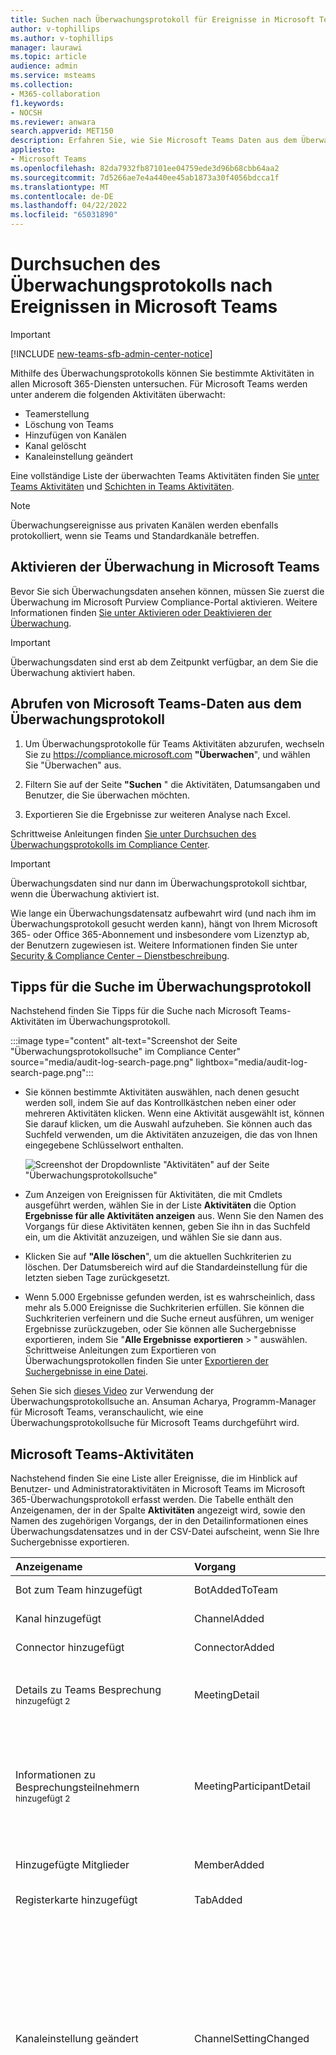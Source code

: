 ```yaml
---
title: Suchen nach Überwachungsprotokoll für Ereignisse in Microsoft Teams
author: v-tophillips
ms.author: v-tophillips
manager: laurawi
ms.topic: article
audience: admin
ms.service: msteams
ms.collection:
- M365-collaboration
f1.keywords:
- NOCSH
ms.reviewer: anwara
search.appverid: MET150
description: Erfahren Sie, wie Sie Microsoft Teams Daten aus dem Überwachungsprotokoll im Microsoft Purview Compliance-Portal abrufen.
appliesto:
- Microsoft Teams
ms.openlocfilehash: 82da7932fb87101ee04759ede3d96b68cbb64aa2
ms.sourcegitcommit: 7d5266ae7e4a440ee45ab1873a30f4056bdcca1f
ms.translationtype: MT
ms.contentlocale: de-DE
ms.lasthandoff: 04/22/2022
ms.locfileid: "65031890"
---
```

# <a name="search-the-audit-log-for-events-in-microsoft-teams"></a>Durchsuchen des Überwachungsprotokolls nach Ereignissen in Microsoft Teams

> [!IMPORTANT]
> [!INCLUDE [new-teams-sfb-admin-center-notice](includes/new-teams-sfb-admin-center-notice.md)]

Mithilfe des Überwachungsprotokolls können Sie bestimmte Aktivitäten in allen Microsoft 365-Diensten untersuchen. Für Microsoft Teams werden unter anderem die folgenden Aktivitäten überwacht:

- Teamerstellung
- Löschung von Teams
- Hinzufügen von Kanälen
- Kanal gelöscht
- Kanaleinstellung geändert

Eine vollständige Liste der überwachten Teams Aktivitäten finden Sie [unter Teams Aktivitäten](#teams-activities) und [Schichten in Teams Aktivitäten](#shifts-in-teams-activities).

> [!NOTE]
> Überwachungsereignisse aus privaten Kanälen werden ebenfalls protokolliert, wenn sie Teams und Standardkanäle betreffen.

## <a name="turn-on-auditing-in-teams"></a>Aktivieren der Überwachung in Microsoft Teams

Bevor Sie sich Überwachungsdaten ansehen können, müssen Sie zuerst die Überwachung im Microsoft Purview Compliance-Portal aktivieren. Weitere Informationen finden [Sie unter Aktivieren oder Deaktivieren der Überwachung](/microsoft-365/compliance/turn-audit-log-search-on-or-off).

> [!IMPORTANT]
> Überwachungsdaten sind erst ab dem Zeitpunkt verfügbar, an dem Sie die Überwachung aktiviert haben.

## <a name="retrieve-teams-data-from-the-audit-log"></a>Abrufen von Microsoft Teams-Daten aus dem Überwachungsprotokoll

1. Um Überwachungsprotokolle für Teams Aktivitäten abzurufen, wechseln Sie zu <https://compliance.microsoft.com> **"Überwachen**", und wählen Sie "Überwachen" aus.

2. Filtern Sie auf der Seite **"Suchen** " die Aktivitäten, Datumsangaben und Benutzer, die Sie überwachen möchten.

3. Exportieren Sie die Ergebnisse zur weiteren Analyse nach Excel.

Schrittweise Anleitungen finden [Sie unter Durchsuchen des Überwachungsprotokolls im Compliance Center](/microsoft-365/compliance/search-the-audit-log-in-security-and-compliance#search-the-audit-log).

> [!IMPORTANT]
> Überwachungsdaten sind nur dann im Überwachungsprotokoll sichtbar, wenn die Überwachung aktiviert ist.

Wie lange ein Überwachungsdatensatz aufbewahrt wird (und nach ihm im Überwachungsprotokoll gesucht werden kann), hängt von Ihrem Microsoft 365- oder Office 365-Abonnement und insbesondere vom Lizenztyp ab, der Benutzern zugewiesen ist. Weitere Informationen finden Sie unter [Security & Compliance Center – Dienstbeschreibung](/office365/servicedescriptions/office-365-platform-service-description/office-365-securitycompliance-center).

## <a name="tips-for-searching-the-audit-log"></a>Tipps für die Suche im Überwachungsprotokoll

Nachstehend finden Sie Tipps für die Suche nach Microsoft Teams-Aktivitäten im Überwachungsprotokoll.

:::image type="content" alt-text="Screenshot der Seite &quot;Überwachungsprotokollsuche&quot; im Compliance Center" source="media/audit-log-search-page.png" lightbox="media/audit-log-search-page.png":::

- Sie können bestimmte Aktivitäten auswählen, nach denen gesucht werden soll, indem Sie auf das Kontrollkästchen neben einer oder mehreren Aktivitäten klicken. Wenn eine Aktivität ausgewählt ist, können Sie darauf klicken, um die Auswahl aufzuheben. Sie können auch das Suchfeld verwenden, um die Aktivitäten anzuzeigen, die das von Ihnen eingegebene Schlüsselwort enthalten.

  ![Screenshot der Dropdownliste "Aktivitäten" auf der Seite "Überwachungsprotokollsuche"](media/audit-log-search.png)

- Zum Anzeigen von Ereignissen für Aktivitäten, die mit Cmdlets ausgeführt werden, wählen Sie in der Liste **Aktivitäten** die Option **Ergebnisse für alle Aktivitäten anzeigen** aus. Wenn Sie den Namen des Vorgangs für diese Aktivitäten kennen, geben Sie ihn in das Suchfeld ein, um die Aktivität anzuzeigen, und wählen Sie sie dann aus.

- Klicken Sie auf **"Alle löschen**", um die aktuellen Suchkriterien zu löschen. Der Datumsbereich wird auf die Standardeinstellung für die letzten sieben Tage zurückgesetzt.

- Wenn 5.000 Ergebnisse gefunden werden, ist es wahrscheinlich, dass mehr als 5.000 Ereignisse die Suchkriterien erfüllen. Sie können die Suchkriterien verfeinern und die Suche erneut ausführen, um weniger Ergebnisse zurückzugeben, oder Sie können alle Suchergebnisse exportieren, indem Sie "**Alle Ergebnisse** **exportieren** > " auswählen. Schrittweise Anleitungen zum Exportieren von Überwachungsprotokollen finden Sie unter [Exportieren der Suchergebnisse in eine Datei](/microsoft-365/compliance/search-the-audit-log-in-security-and-compliance#step-3-export-the-search-results-to-a-file).

Sehen Sie sich [dieses Video](https://www.youtube.com/embed/UBxaRySAxyE) zur Verwendung der Überwachungsprotokollsuche an. Ansuman Acharya, Programm-Manager für Microsoft Teams, veranschaulicht, wie eine Überwachungsprotokollsuche für Microsoft Teams durchgeführt wird.

## <a name="teams-activities"></a>Microsoft Teams-Aktivitäten

Nachstehend finden Sie eine Liste aller Ereignisse, die im Hinblick auf Benutzer- und Administratoraktivitäten in Microsoft Teams im Microsoft 365-Überwachungsprotokoll erfasst werden. Die Tabelle enthält den Anzeigenamen, der in der Spalte **Aktivitäten** angezeigt wird, sowie den Namen des zugehörigen Vorgangs, der in den Detailinformationen eines Überwachungsdatensatzes und in der CSV-Datei aufscheint, wenn Sie Ihre Suchergebnisse exportieren.

|Anzeigename  |Vorgang |Beschreibung |
|:---------|:---------|:---------|
|Bot zum Team hinzugefügt   |BotAddedToTeam        |Ein Benutzer fügt einem Team einen Bot hinzu.        |
|Kanal hinzugefügt   |ChannelAdded         |Ein Benutzer fügt einem Team einen Kanal hinzu.         |
|Connector hinzugefügt  |ConnectorAdded          |Ein Benutzer fügt einen Connector zu einem Kanal hinzu.        |
|Details zu Teams Besprechung <sup>hinzugefügt 2</sup>|MeetingDetail|Teams Informationen zu einer Besprechung hinzugefügt, einschließlich der Startzeit, der Endzeit und der URL für die Teilnahme an der Besprechung.|
|Informationen zu Besprechungsteilnehmern <sup>hinzugefügt 2</sup>|MeetingParticipantDetail|Teams Informationen zu den Teilnehmern einer Besprechung hinzugefügt, einschließlich der Benutzer-ID jedes Teilnehmers, der Zeit, zu der ein Teilnehmer der Besprechung beigetreten ist, und der Zeit, zu der ein Teilnehmer die Besprechung verlassen hat.|
|Hinzugefügte Mitglieder    |MemberAdded         |Ein Teambesitzer fügt Mitglieder zu einem Team-, Kanal- oder Gruppenchat hinzu.         |
|Registerkarte hinzugefügt    |TabAdded         |Ein Benutzer fügt einem Kanal eine Registerkarte hinzu.        |
|Kanaleinstellung geändert    |ChannelSettingChanged         |Der Vorgang "ChannelSettingChanged" wird protokolliert, wenn die folgenden Aktivitäten von einem Teammitglied ausgeführt werden. Für jede dieser Aktivitäten wird in den Suchergebnissen für das Überwachungsprotokoll in der Spalte **Element** eine Beschreibung der geänderten Einstellung (in Klammern gesetzt) angezeigt. <ul><li>Ändert den Namen eines Teamkanals (**Kanalname**).</li><li>Ändert die Beschreibung eines Teamkanals (**Kanalbeschreibung**).</li> </ul>      |
|Organisationseinstellung geändert   |TeamsTenantSettingChanged         |Der Vorgang "TeamsTenantSettingChanged" wird protokolliert, wenn die folgenden Aktivitäten von einem globalen Administrator im Microsoft 365 Admin Center ausgeführt werden. Diese Aktivitäten wirken sich organisationsweit auf Microsoft Teams-Einstellungen aus. Weitere Informationen finden Sie unter [Verwalten von Microsoft Teams-Einstellungen in Ihrer Organisation](enable-features-office-365.md). <br>Für jede dieser Aktivitäten wird in den Suchergebnissen für das Überwachungsprotokoll in der Spalte **Element** eine Beschreibung der geänderten Einstellung (in Klammern gesetzt) angezeigt.<ul><li>Aktiviert bzw. deaktiviert Microsoft Teams für die Organisation (**Microsoft Teams**).</li><li>Aktiviert bzw. deaktiviert die Interoperabilität zwischen Microsoft Teams und Skype for Business für die Organisation (**Skype for Business-Interoperabilität**).</li><li>Aktiviert oder deaktiviert die Organigrammansicht in Microsoft Teams-Clients (**Organigrammansicht**).</li><li>Aktiviert oder deaktiviert die Möglichkeit für Teammitglieder, private Besprechungen zu planen (**Private Besprechung planen**).</li><li>Aktiviert oder deaktiviert die Möglichkeit für Teammitglieder, Kanalbesprechungen zu planen (**Kanalbesprechung planen**).</li><li>Aktiviert oder deaktiviert Videoanrufe in Microsoft Teams-Besprechungen (**Video für Skype-Besprechungen**).</li><li>Aktiviert oder deaktiviert die Bildschirmfreigabe in Microsoft Teams-Meetups für die Organisation (**Bildschirmfreigabe für Skype-Besprechungen**).</li><li>Aktiviert oder deaktiviert die Möglichkeit, animierte Bilder (so genannte Giphys) zu Microsoft Teams-Unterhaltungen hinzuzufügen (**Animierte Bilder**).</li><li>Ändert die Inhaltsbewertungseinstellung für die Organisation (**Inhaltsbewertung**). Die Inhaltsbewertung beschränkt, welche Arten animierter Bilder in Unterhaltungen angezeigt werden können.</li><li>Aktiviert oder deaktiviert die Möglichkeit für Teammitglieder, anpassbare Bilder (so genannte benutzerdefinierte Memes) aus dem Internet in Teamunterhaltungen hinzuzufügen (**Anpassbare Bilder aus dem Internet**).</li><li>Aktiviert oder deaktiviert die Möglichkeit für Teammitglieder, bearbeitbare Bilder (so genannte Aufkleber) zu Teamunterhaltungen hinzuzufügen (**Bearbeitbare Bilder**).</li><li>Aktiviert oder deaktiviert die Möglichkeit für Teammitglieder, Bots in Microsoft Teams-Chats und -Kanälen zu verwenden (**Organisationsweite Bots**).</li><li>Aktiviert bestimmte Bots für Microsoft Teams. Davon ausgenommen ist der Microsoft Teams-Hilfebot „T-Bot“, der verfügbar ist, wenn Bots für die Organisation aktiviert sind (**Einzelne Bots**).</li><li>Aktiviert oder deaktiviert die Möglichkeit für Teammitglieder, Erweiterungen oder Registerkarten hinzuzufügen (**Erweiterungen oder Registerkarten**).</li><li>Aktiviert oder deaktiviert das Querladen proprietärer Bots für Microsoft Teams (**Querladen von Bots**).</li><li>Aktiviert oder deaktiviert die Möglichkeit für Benutzer, E-Mail-Nachrichten an einen Microsoft Teams-Kanal zu senden (**Kanal-E-Mail**).</li></ul>|
|Hat die Rolle von Mitgliedern im Team geändert    |MemberRoleChanged         |Ein Teambesitzer ändert die Rolle von Mitgliedern in einem Team. Die folgenden Werte geben den Rollentyp an, der dem Benutzer zugewiesen wurde. <br><br>**1**: Gibt die Mitgliedsrolle an.<br>**2**: Gibt die Besitzerrolle an.<br>**3**: Gibt die Gastrolle an.<br><br>Die Eigenschaft „Mitglied“ umfasst auch den Namen Ihrer Organisation und die E-Mail-Adresse des Mitglieds.        |
|Teameinstellung geändert    |TeamSettingChanged        |Der Vorgang "TeamSettingChanged" wird protokolliert, wenn die folgenden Aktivitäten von einem Teambesitzer ausgeführt werden. Für jede dieser Aktivitäten wird in den Suchergebnissen für das Überwachungsprotokoll in der Spalte **Element** eine Beschreibung der geänderten Einstellung (in Klammern gesetzt) angezeigt.<ul><li>Ändert die Art des Zugriffs für ein Team. Teams können als „Privat“ oder „Öffentlich" festgelegt werden (**Art des Teamzugriffs**). Wenn ein Team privat ist (Standardeinstellung), können Benutzer nur nach Einladung darauf zugreifen. Wenn ein Team öffentlich ist, kann es von allen Benutzern gefunden werden.</li><li>Ändert die Informationsklassifizierung eines Teams (**Teamklassifizierung**). Teamdaten können beispielsweise als mit hohen, mittleren oder niedrigen geschäftlichen Auswirkungen klassifiziert werden.</li><li>Ändert den Namen eines Teams (**Teamname**).</li><li>Ändert die Beschreibung eines Teams (**Teambeschreibung**).</li><li>Es wurden Änderungen an den Teameinstellungen vorgenommen. Ein Teambesitzer kann auf diese Einstellungen zugreifen, indem er mit der rechten Maustaste auf ein Team klickt, anschließend auf **Team verwalten** klickt und dann die Registerkarte **Einstellungen** auswählt. Für solche Aktivitäten wird in den Suchergebnissen für das Überwachungsprotokoll in der Spalte **Element** der Name der geänderten Einstellung angezeigt.</li></ul>         |
|Erstellt einen Chat <sup>1, </sup> <sup>2</sup>|    ChatCreated|    Ein Teams Chat wurde erstellt.|
|Team erstellt    |TeamCreated         |Ein Benutzer erstellt ein Team.         |
|Eine Nachricht gelöscht  |MessageDeleted |Eine Nachricht in einem Chat oder Kanal wurde gelöscht.|
|Alle Organisations-Apps gelöscht|DeletedAllOrganizationApps           |Alle Organisations-Apps wurden aus dem Katalog gelöscht.     |
|App gelöscht |AppDeletedFromCatalog           |Eine App wurde aus dem Katalog gelöscht.     |
|Kanal gelöscht     |ChannelDeleted         |Ein Benutzer löscht einen Kanal aus einem Team.         |
|Team gelöscht  |TeamDeleted            |Ein Teambesitzer löscht ein Team.      |
|Eine Nachricht mit einem URL-Link in Teams bearbeitet     |MessageEditedHasLink         |Ein Benutzer bearbeitet eine Nachricht und fügt ihr in Teams einen URL-Link hinzu.         |
|Exportierte Nachrichten <sup>1, </sup> <sup>2</sup> |    MessagesExported |Chat- oder Kanalnachrichten wurden exportiert.|
|Fehler beim Überprüfen der Einladung an den freigegebenen <sup>Kanal3</sup> | FailedValidation |Ein Benutzer antwortet auf eine Einladung an einen freigegebenen Kanal, die Überprüfung der Einladung ist jedoch fehlgeschlagen. |
|Abgerufener Chat <sup>1, </sup> <sup>2</sup>   |ChatRetrieved  |Ein Microsoft Teams Chat wurde abgerufen.|
|Alle gehosteten Inhalte einer Nachricht <sup>abgerufen1, </sup> <sup>2</sup> |MessageHostedContentsListed    |Alle gehosteten Inhalte in einer Nachricht, z. B. Bilder oder Codeausschnitte, wurden abgerufen.|
|App installiert |AppInstalled         |Eine App wurde installiert.   |
|Aktion auf Karte ausgeführt|PerformedCardAction|Ein Benutzer hat in einem Chat eine Aktion auf einer adaptiven Karte ausgeführt. Adaptive Karten werden in der Regel von Bots verwendet, um die Anzeige umfassender Informationen und die Interaktion in Chats zu ermöglichen. <br/><br/>**Hinweis:** Nur Inline-Eingabeaktionen auf einer adaptiven Karte innerhalb eines Chats sind im Überwachungsprotokoll verfügbar. Beispielsweise wenn ein Benutzer eine Antwort zu einer Umfrage in einer Kanalunterhaltung über eine adaptive Karte übermittelt, die von einem Umfrage-Bot generiert wurde. Benutzeraktionen wie "Ergebnis anzeigen", wodurch ein Dialogfeld geöffnet wird, oder Benutzeraktionen in Dialogfeldern sind im Überwachungsprotokoll nicht verfügbar.|
|Eine neue Nachricht <sup>gepostet 1, </sup> <sup>2</sup>   |MessageSent|   Eine neue Nachricht wurde in einem Chat oder Kanal gepostet.|
|App veröffentlicht |AppPublishedToCatalog           |Dem Katalog wurde eine App hinzugefügt.     |
|Lesen einer Nachricht <sup>1, </sup> <sup>2</sup> |MessageRead    |Eine Nachricht eines Chats oder Kanals wurde abgerufen.|
|Lesen des gehosteten Inhalts einer Nachricht <sup>1, </sup> <sup>2</sup>   |MessageHostedContentRead   |Gehosteter Inhalt in einer Nachricht, z. B. ein Bild oder ein Codeausschnitt, wurde abgerufen.|
|Bot aus Team entfernt   |BotRemovedFromTeam         |Ein Benutzer entfernt einen Bot aus einem Team.       |
|Connector entfernt     |ConnectorRemoved         |Ein Benutzer entfernt einen Connector aus einem Kanal.         |
|Mitglieder entfernt    |MemberRemoved        |Ein Teambesitzer entfernt Mitglieder aus einem Team-, Kanal- oder Gruppenchat.         |
|Freigabe von Teamkanal <sup>entfernt3</sup> | TerminatedSharing |Ein Team- oder Kanalbesitzer hat die Freigabe für einen freigegebenen Kanal deaktiviert. |
|Freigabe von Teamkanal <sup>3</sup> wiederhergestellt | SharingRestored | Ein Team- oder Kanalbesitzer aktivierte die Freigabe für einen freigegebenen Kanal erneut. |
|Registerkarte entfernt    |TabRemoved         |Ein Benutzer entfernt eine Registerkarte aus einem Kanal.         |
|Auf Einladung für freigegebenen Kanal <sup>geantwortet3</sup> | InviteeResponded | Ein Benutzer hat auf eine Einladung für einen freigegebenen Kanal geantwortet. |
|Auf die eingeladene Antwort auf den freigegebenen<sup></sup> Kanal geantwortet3 | ChannelOwnerResponded |Ein Kanalbesitzer hat auf eine Antwort eines Benutzers geantwortet, der auf eine Einladung zu einem freigegebenen Kanal geantwortet hat. |
|Abgerufene Nachrichten <sup>1, </sup> <sup>2</sup> |MessagesListed |Nachrichten aus einem Chat oder Kanal wurden abgerufen.|
|Eine Nachricht mit einem URL-Link in Teams |MessageCreatedHasLink|Ein Benutzer sendet eine Nachricht mit einem URL-Link in Teams.|
|Änderungsbenachrichtigung für die Nachrichtenerstellung <sup>gesendet 1, </sup> <sup>2</sup>  |MessageCreatedNotification |Eine Änderungsbenachrichtigung wurde gesendet, um eine abonnierte Listeneranwendung über eine neue Nachricht zu benachrichtigen.|
|Änderungsbenachrichtigung zum Löschen von Nachrichten <sup>gesendet 1, </sup> <sup>2</sup>  |MessageDeletedNotification |Eine Änderungsbenachrichtigung wurde gesendet, um eine abonnierte Listeneranwendung über eine gelöschte Nachricht zu benachrichtigen.|
|Änderungsbenachrichtigung für Nachrichtenupdate <sup>1, </sup> <sup>2</sup> gesendet    |MessageUpdatedNotification |Eine Änderungsbenachrichtigung wurde gesendet, um eine abonnierte Listeneranwendung über eine aktualisierte Nachricht zu benachrichtigen.|
|Einladung für freigegebenen Kanal <sup>gesendet3</sup> | InviteSent |Ein Kanalbesitzer oder -mitglied sendet eine Einladung an einen freigegebenen Kanal. Einladungen zu freigegebenen Kanälen können an Personen außerhalb Ihrer Organisation gesendet werden, wenn die Kanalrichtlinie so konfiguriert ist, dass der Kanal für externe Benutzer freigegeben wird.  |
|Abonnierte <sup>Nachrichtenänderungsbenachrichtigungen 1, </sup> <sup>2</sup> |SubscribedToMessages   |Ein Abonnement wurde von einer Listeneranwendung erstellt, um Änderungsbenachrichtigungen für Nachrichten zu erhalten.|
|App deinstalliert |AppUninstalled           |Eine App wurde deinstalliert.     |
|App aktualisiert |AppUpdatedInCatalog           |Eine App wurde im Katalog aktualisiert.     |
|Chat <sup>1, </sup> <sup>2 aktualisiert</sup> |ChatUpdated    |Ein Teams Chat wurde aktualisiert.|
|Nachricht <sup>1, </sup> <sup>2 aktualisiert</sup>  |MessageUpdated |Eine Nachricht eines Chats oder Kanals wurde aktualisiert.|
|Connector aktualisiert    |ConnectorUpdated         |Ein Benutzer hat in einem Kanal einen Connector geändert.         |
|Registerkarte aktualisiert   |TabUpdated         |Ein Benutzer hat in einem Kanal eine Registerkarte geändert.         |
|App-Upgrade |AppUpgraded           |Für eine App wurde ein Upgrade auf die neueste Version im Katalog durchgeführt.     |
|Benutzer bei Teams angemeldet     |TeamsSessionStarted         |Ein Benutzer meldet sich bei einem Microsoft Teams-Client an. Dieses Ereignis erfasst keine Tokenaktualisierungsaktivitäten.         |
||||

> [!NOTE]
> <sup>1</sup> Ein Überwachungsdatensatz für dieses Ereignis wird nur protokolliert, wenn der Vorgang durch Aufrufen einer Microsoft Graph-API ausgeführt wird. Wenn der Vorgang im Teams-Client ausgeführt wird, wird kein Überwachungsdatensatz protokolliert.<br/><sup>2</sup> Dieses Ereignis ist nur in der Überwachung (Premium) verfügbar. Dies bedeutet, dass Benutzern die entsprechende Lizenz zugewiesen werden muss, bevor diese Ereignisse im Überwachungsprotokoll protokolliert werden. Weitere Informationen zu Aktivitäten, die nur in der Überwachung (Premium) verfügbar sind, finden Sie unter [Überwachung (Premium) in Microsoft Purview](/microsoft-365/compliance/advanced-audit#advanced-audit-events). Informationen zu Den Lizenzierungsanforderungen für Die Überwachung (Premium) finden Sie [unter "Überwachungslösungen" in Microsoft 365](/microsoft-365/compliance/auditing-solutions-overview#licensing-requirements). <br/> <sup>3</sup> Dieses Ereignis befindet sich in der öffentlichen Vorschau.

## <a name="shifts-in-teams-activities"></a>"Schichten"-Aktivitäten in Microsoft Teams

**(in der Vorschau)**

Wenn Ihre Organisation die App "Schichten" in Microsoft Teams verwendet, können Sie das Überwachungsprotokoll nach Aktivitäten im Zusammenhang mit der "Schichten"-App durchsuchen. Nachstehend finden Sie eine Liste aller Ereignisse, die im Zusammenhang mit "Schichten"-Aktivitäten in Microsoft Teams im Microsoft 365-Überwachungsprotokoll erfasst werden.

|Anzeigename  |Vorgang  |Beschreibung  |
|---------|---------|---------|
|Terminplanungsgruppe hinzugefügt |ScheduleGroupAdded          |Ein Benutzer fügt dem Terminplan eine neue Terminplanungsgruppe hinzu.|
|Terminplanungsgruppe bearbeitet     |ScheduleGroupEdited         |Ein Benutzer hat eine Terminplanungsgruppe bearbeitet.          |
|Terminplanungsgruppe gelöscht         |ScheduleGroupDeleted              |Ein Benutzer hat eine Terminplanungsgruppe aus dem Terminplan gelöscht.|
|Zeitplan zurückgezogen |ScheduleWithdrawn              |Ein Benutzer hat einen veröffentlichten Zeitplan zurückgezogen.|
|Schicht hinzugefügt      |ShiftAdded          |Ein Benutzer hat eine Schicht hinzugefügt.           |
|Schicht bearbeitet       |ShiftEdited       |Ein Benutzer hat eine Schicht bearbeitet.        |
|Schicht gelöscht          |ShiftDeleted          | Ein Benutzer hat eine Schicht gelöscht.               |
|Arbeitsfreie Zeit hinzugefügt      |TimeOffAdded          |Ein Benutzer hat im Terminplan arbeitsfreie Zeit hinzugefügt.          |
|Arbeitsfreie Zeit bearbeitet         |TimeOffEdited           |Ein Benutzer hat arbeitsfreie Zeit bearbeitet.          |
|Arbeitsfreie Zeit gelöscht     |TimeOffDeleted              |Ein Benutzer hat arbeitsfreie Zeit gelöscht.           |
|Offene Schicht hinzugefügt     |OpenShiftAdded          |Ein Benutzer hat einer Terminplanungsgruppe eine offene Schicht hinzugefügt.          |
|Offene Schicht bearbeitet    |OpenShiftEdited          |Ein Benutzer hat eine offene Schicht in einer Terminplanungsgruppe bearbeitet.          |
|Offene Schicht gelöscht      |OpenShiftDeleted          |Ein Benutzer hat eine offene Schicht aus einer Terminplanungsgruppe gelöscht.         |
|Zeitplan freigegeben     |ScheduleShared                  |Ein Benutzer hat einen Teamzeitplan für einen Datumsbereich freigegeben.          |
|Mit Stechuhr eingestempelt         |ClockedIn          |Ein Benutzer stempelt über die Stechuhr ein.          |
|Mit Stechuhr ausgestempelt      |ClockedOut          |Ein Benutzer stempelt über die Stechuhr aus.          |
|Mit Stechuhr Pause begonnen      |BreakStarted          |Ein Benutzer beginnt während einer aktiven Stechuhrsitzung eine Pause.          |
|Mit Stechuhr Pause beendet    |BreakEnded          |Ein Benutzer beendet eine Pause während einer aktiven Zeituhrsitzung.          |
|Stechuhreintrag hinzugefügt     |TimeClockEntryAdded          |Ein Benutzer fügt in der Arbeitszeittabelle manuell einen neuen Stechuhreintrag hinzu.          |
|Stechuhreintrag bearbeitet     | TimeClockEntryEdited             |Ein Benutzer hat einen Stechuhreintrag in der Arbeitszeittabelle bearbeitet.          |
|Stechuhreintrag gelöscht    |TimeClockEntryDeleted              |Ein Benutzer hat einen Stechuhreintrag in der Arbeitszeittabelle gelöscht.          |
|Schichtanfrage hinzugefügt         |RequestAdded              |Ein Benutzer hat eine Schichtanfrage hinzugefügt.          |
|Auf Schichtanfrage geantwortet     |RequestRespondedTo                  |Ein Benutzer hat auf eine Schichtanfrage geantwortet.          |
|Schichtanfrage storniert         |RequestCancelled               |Ein Benutzer hat eine Schichtanfrage storniert.          |
|Zeitplaneinstellung geändert      |ScheduleSettingChanged          |Ein Benutzer hat eine Einstellung in den "Schichten"-Einstellungen geändert.         |
|Mitarbeiterintegration hinzugefügt      |WorkforceIntegrationAdded                  | Die "Schichten"-App wird in ein Drittanbietersystem eingebunden.         |
|"Außerhalb der Schicht"-Nachricht angenommen         |OffShiftDialogAccepted          |Ein Benutzer nimmt die "Außerhalb der Schicht"-Nachricht an, um außerhalb von Schichtzeiten auf Microsoft Teams zuzugreifen.           |

## <a name="office-365-management-activity-api"></a>Office 365-Verwaltungsaktivitäten-API

Sie können die Office 365-Verwaltungsaktivitäten-API verwenden, um Informationen zu Microsoft Teams-Ereignissen abzurufen. Weitere Informationen zum Verwaltungsaktivitäten-API-Schema für Microsoft Teams finden Sie unter [Microsoft Teams-Schema-](/office/office-365-management-api/office-365-management-activity-api-schema#microsoft-teams-schema).

## <a name="attribution-in-teams-audit-logs"></a>Zuordnungen in Microsoft Teams-Überwachungsprotokollen

Mitgliedschaftsänderungen in Microsoft Teams (z. B. hinzugefügte oder gelöschte Benutzer), im Microsoft 365-Administratorportal oder der Microsoft 365 Groups Graph-API werden in Microsoft Teams-Überwachungsnachrichten und im Kanal "Allgemein" einem bestehenden Besitzer des Teams und nicht dem eigentlichen Ausführenden der Aktion zugeordnet. Informationen zu diesen Szenarien finden Sie in Azure AD oder [Microsoft 365-Gruppenüberwachungsprotokollen](/microsoft-365/compliance/search-the-audit-log-in-security-and-compliance).

## <a name="use-defender-for-cloud-apps-to-set-activity-policies"></a>Verwenden Defender für Cloud Apps zum Festlegen von Aktivitätsrichtlinien

[Mithilfe Microsoft Defender for Cloud Apps](/cloud-app-security/what-is-cloud-app-security) Integration können Sie [Aktivitätsrichtlinien](/cloud-app-security/user-activity-policies) festlegen, um eine Vielzahl automatisierter Prozesse mithilfe der APIs des App-Anbieters zu erzwingen. Mit diesen Richtlinien können Sie bestimmte Aktivitäten überwachen, die von verschiedenen Benutzern ausgeführt werden, oder das unerwartet häufige Auftreten einer bestimmten Aktivitätsart untersuchen.

Nachdem Sie eine Aktivitätserkennungsrichtlinie festgelegt haben, beginnt diese mit dem Generieren von Warnungen. Warnungen werden nur zu Aktivitäten generiert, die nach dem Erstellen der Richtlinie auftreten. Im Folgenden finden Sie einige Beispielszenarien für die Verwendung von Aktivitätsrichtlinien in Defender für Cloud Apps zum Überwachen Teams Aktivitäten.

### <a name="external-user-scenario"></a>Szenario "Externer Benutzer"

Ein Szenario, das Sie aus geschäftlicher Sicht vielleicht im Auge behalten möchten, ist das Hinzufügen externer Benutzer zu Ihrer Microsoft Teams-Umgebung. Wenn externe Benutzer aktiviert sind, empfiehlt es sich, ihre Anwesenheit zu überwachen.  Sie können [Defender für Cloud Apps](/cloud-app-security/what-is-cloud-app-security) verwenden, um potenzielle Bedrohungen zu identifizieren.

:::image type="content" alt-text="Richtlinie zum Überwachen des Hinzufügens externer Benutzer." source="media/TeamsExternalUserAddPolicy.png" lightbox="media/TeamsExternalUserAddPolicy.png":::

Wie im Screenshot dieser Richtlinie zum Überwachen des Hinzufügens externer Benutzer zu sehen ist, haben Sie die Möglichkeit, die Richtlinie zu benennen, den Schweregrad entsprechend den Anforderungen Ihres Unternehmens festzulegen, es (in diesem Fall) als eine einzelne Aktivität festzulegen und dann die Parameter anzugeben, die speziell das Hinzufügen von nicht internen Benutzern überwachen und diese Aktivität auf Microsoft Teams beschränken werden.

Die Ergebnisse dieser Richtlinie können im Aktivitätsprotokoll angezeigt werden:

:::image type="content" alt-text="Ereignisse, die von der Richtlinie für externe Benutzer ausgelöst werden." source="media/TeamsExternalUserList.png" lightbox="media/TeamsExternalUserList.png":::

Hier können Sie Übereinstimmungen mit der von Ihnen festgelegten Richtlinie überprüfen und bei Bedarf Anpassungen vornehmen oder die Ergebnisse exportieren, um sie an anderer Stelle zu verwenden.

### <a name="mass-delete-scenario"></a>Szenario "Massenlöschung"

Wie weiter oben erwähnt, können Sie Löschszenarien überwachen. Es ist möglich, eine Richtlinie zu erstellen, die das Massenlöschen von Microsoft Teams-Sites überwacht. In diesem Beispiel ist eine warnungsbasierte Richtlinie so eingerichtet, dass Massenlöschungen von Teams in einem Zeitraum von 30 Minuten erkannt werden.

:::image type="content" alt-text="Richtlinie, die das Einrichten einer Richtlinie für die Erkennung von Massenlöschungen von Teams zeigt." source="media/TeamsMassDeletePolicy.png" lightbox="media/TeamsMassDeletePolicy.png":::

Wie im Screenshot zu sehen ist, können Sie viele verschiedene Parameter für diese Richtlinie festlegen, um Löschungen in Microsoft Teams zu überwachen, einschließlich Schweregrad, einzelner oder wiederholter Aktion sowie Parameter, die dies auf Microsoft Teams und Sitelöschungen beschränken. Dies kann unabhängig von einer Vorlage erfolgen, Sie können aber auch eine Vorlage verwenden, auf der diese Richtlinie basieren soll, je nach den Anforderungen Ihres Unternehmens.

Nach der Einrichtung einer für Ihr Unternehmen passenden Richtlinie können Sie die Ergebnisse zu ausgelösten Ereignissen im Aktivitätsprotokoll überprüfen:

:::image type="content" alt-text="Screenshotereignisse, die durch Massenlöschungen ausgelöst werden." source="media/TeamsMassDeleteList.png" lightbox="media/TeamsMassDeleteList.png":::

Sie können anhand der von Ihnen festgelegten Richtlinie filtern, um die Ergebnisse der Richtlinie zu sehen. Wenn Sie mit den Ergebnissen im Aktivitätsprotokoll nicht zufrieden sind (vielleicht sehen Sie eine Menge Ergebnisse, oder gar nichts), kann dies Ihnen dabei helfen, die Abfrage zu verfeinern, damit sie für Ihre Zwecke relevanter wird.

### <a name="alert-and-governance-scenario"></a>Szenario "Warnungen und Governance"

Sie können Warnungen und das Senden von E-Mails an Administratoren und andere Benutzer einrichten, wenn eine Aktivitätsrichtlinie ausgelöst wird. Sie können automatisierte Governanceaktionen festlegen, z. B. das vorübergehende Sperren eines Benutzers oder das automatisierte Auffordern zur erneuten Anmeldung für einen Benutzer. Dieses Beispiel zeigt, wie ein Benutzerkonto vorübergehend gesperrt werden kann, wenn eine Aktivitätsrichtlinie ausgelöst und ermittelt wird, dass ein Benutzer zwei oder mehr Teams in 30 Minuten gelöscht hat.

![Screenshot von Warnungen und Governanceaktionen für eine Aktivitätsrichtlinie.](media/audit-log-governance.png)

## <a name="use-defender-for-cloud-apps-to-set-anomaly-detection-policies"></a>Verwenden Defender für Cloud Apps zum Festlegen von Anomalieerkennungsrichtlinien

[Anomalieerkennungsrichtlinien](/cloud-app-security/anomaly-detection-policy) in Defender für Cloud Apps bieten sofort vordefinierte Benutzer- und Entitätsverhaltensanalysen (UEBA) und maschinelles Lernen (ML), sodass Sie sofort eine erweiterte Bedrohungserkennung in Ihrer Cloudumgebung ausführen können. Da sie automatisch aktiviert werden, bieten die neuen Anomalieerkennungsrichtlinien sofortige Ergebnisse durch sofortige Erkennung, indem sie zahlreiche Verhaltensanomalien bei allen Benutzer sowie den mit Ihrem Netzwerk verbundenen Computern und Geräten berücksichtigen. Darüber hinaus machen die neuen Richtlinien mehr Daten aus dem Defender für Cloud-App-Erkennungsmodul verfügbar, um den Untersuchungsprozess zu beschleunigen und fortlaufende Bedrohungen einzudämmen.

Wir arbeiten an der Einbindung von Microsoft Teams-Ereignissen in Anomalieerkennungsrichtlinien. Derzeit können Sie Anomalieerkennungsrichtlinien für andere Office-Produkte einrichten und Maßnahmen für Benutzer festlegen, die diesen Richtlinien übereinstimmen.

## <a name="related-topics"></a>Verwandte Themen

- [Durchsuchen des Überwachungsprotokolls im Microsoft Purview-Complianceportal](/microsoft-365/compliance/search-the-audit-log-in-security-and-compliance)
